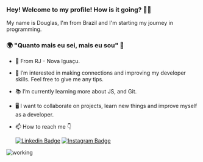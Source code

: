 ### Hey! Welcome to my profile! How is it going? 👋😄

My name is Douglas, I'm from Brazil and I'm starting my journey in programming.  
### 🌍 "Quanto mais eu sei, mais eu sou" 🧠
- 📍 From RJ - Nova Iguaçu.
- 👀 I’m interested in making connections and improving my developer skills. Feel free to give me any tips.
- 📚 I’m currently learning more about JS, and Git.
- 🖥️ I want to collaborate on projects, learn new things and improve myself as a developer.
- 📫 How to reach me 👇

  [![Linkedin Badge](https://img.shields.io/badge/-LinkedIn-blue?style=flat-square&logo=Linkedin&logoColor=white&link=https://www.linkedin.com/in/isadora-rodrigues-stangarlin-48402b141/)](https://www.linkedin.com/in/douglas-de-oliveira-henrique-9b2b31176/) [![Instagram Badge](https://img.shields.io/badge/-Instagram-blue?style=flat-square&logo=Instagram&logoColor=white&link=https://www.instagram.com/papodedev/)](https://www.instagram.com/dg.oliveira96/) 

![working](https://user-images.githubusercontent.com/79033956/113070859-ec92ce80-9199-11eb-95f3-ffa5aebf4cf1.gif)



